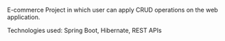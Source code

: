 E-commerce Project in which user can apply CRUD operations on the web application.

Technologies used:   Spring Boot, Hibernate, REST APIs
